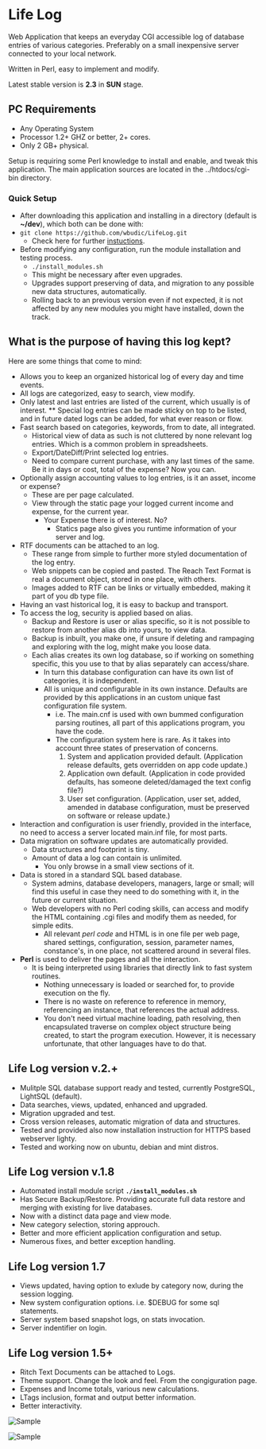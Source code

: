 # Life Log

Web Application that keeps an everyday CGI accessible log of database entries of various categories.
Preferably on a small inexpensive server connected to your local network.

Written in Perl, easy to implement and modify.

Latest stable version is **2.3** in **SUN** stage.


## PC Requirements

* Any Operating System
* Processor 1.2+ GHZ or better, 2+ cores.
* Only 2 GB+ physical. 
 
Setup is requiring some Perl knowledge to install and enable, and tweak this application. The main application sources are located in the ../htdocs/cgi-bin directory.

### Quick Setup
  * After downloading this application and installing in a directory (default is **~/dev**), which both can be done with:
  *  ```git clone https://github.com/wbudic/LifeLog.git```
     *  Check here for further [instuctions](./Installation.txt).
  * Before modifying any configuration, run the module installation and testing process.
    *  ```./install_modules.sh```
    *  This might be necessary after even upgrades. 
    *  Upgrades support preserving of data, and migration to any possible new data structures, automatically.
    *  Rolling back to an previous version even if not expected, it is not affected by any new modules you might have installed, down the track.
## What is the purpose of having this log kept?

Here are some things that come to mind:

* Allows you to keep an organized historical log of every day and time events.
* All logs are categorized, easy to search, view modify.
* Only latest and last entries are listed of the current, which usually is of interest.
    ** Special log entries can be made sticky on top to be listed, and in future dated logs can be added, for what ever reason or flow.
* Fast search based on categories, keywords, from to date, all integrated.
  * Historical view of data as such is not cluttered by none relevant log entries. Which is a common problem in spreadsheets.
  * Export/DateDiff/Print selected log entries.
  * Need to compare current purchase, with any last times of the same. Be it in days or cost, total of the expense? Now you can.
* Optionally assign accounting values to log entries, is it an asset, income or expense? 
  * These are per page calculated.
  * View through the static page your logged current income and expense, for the current year.
    * Your Expense there is of interest. No?
      * Statics page also gives you runtime information of your server and log.  
* RTF documents can be attached to an log.
  * These range from simple to further more styled documentation of the log entry.
  * Web snippets can be copied and pasted. The Reach Text Format is real a document object, stored in one place, with others.
  * Images added to RTF can be links or virtually embedded, making it part of you db type file.
* Having an vast historical log, it is easy to backup and transport.
* To access the log, security is applied based on alias.
  * Backup and Restore is user or alias specific, so it is not possible to restore from another alias db into yours, to view data.
  * Backup is inbuilt, you make one, if unsure if deleting and rampaging and exploring with the log, might make you loose data.
  * Each alias creates its own log database, so if working on something specific, this you use to that by alias separately can access/share.
    * In turn this database configuration can have its own list of categories, it is independent.
    * All is unique and configurable in its own instance. Defaults are provided by this applications in an custom unique fast configuration file system.
      * i.e. The main.cnf is used with own bummed configuration parsing routines, all part of this applications program, you have the code.
      * The configuration system here is rare. As it takes into account three states of preservation of concerns.
        1. System and application provided default. (Application release defaults, gets overridden on app code update.)
        2. Application own default. (Application in code provided defaults, has someone deleted/damaged the text config file?)
        3. User set configuration. (Application, user set, added, amended in database configuration, must be preserved on software or release update.) 
* Interaction and configuration is user friendly, provided in the interface, no need to access a server located main.inf file, for most parts.
* Data migration on software updates are automatically provided.
  * Data structures and footprint is tiny.
  * Amount of data a log can contain is unlimited.
    * You only browse in a small view sections of it.
* Data is stored in a standard SQL based database.
  * System admins, database developers, managers, large or small; will find this useful in case they need to do something with it, in the future or current situation.
  * Web developers with no Perl coding skills, can access and modify the HTML containing .cgi files and modify them as needed, for simple edits.
    * All relevant *perl code* and HTML is in one file per web page, shared settings, configuration, session, parameter names, constance's, in one place, not scattered around in several files.
* **Perl** is used to deliver the pages and all the interaction.
  * It is being interpreted using libraries that directly link to fast system routines.
    * Nothing unnecessary is loaded or searched for, to provide execution on the fly.
    * There is no waste on reference to reference in memory, referencing an instance, that references the actual address.
    * You don't need virtual machine loading, path resolving, then encapsulated traverse on complex object structure being created, to start the program execution. However, it is necessary unfortunate, that other languages have to do that.

## Life Log version v.2.+

* Mulitple SQL database support ready and tested, currently PostgreSQL, LightSQL (default).
* Data searches, views, updated, enhanced and upgraded.
* Migration upgraded and test.
* Cross version releases, automatic migration of data and structures.
* Tested and provided also now installation instruction for HTTPS based webserver lighty.
* Tested and working now on ubuntu, debian and mint distros.
  
## Life Log version v.1.8 

* Automated install module script **`./install_modules.sh `**
* Has Secure Backup/Restore. Providing accurate full data restore and merging with existing for live databases.
* Now with a distinct data page and view mode.
* New category selection, storing approuch.
* Better and more efficient application configuration and setup.
* Numerous fixes, and better exception handling.

## Life Log version 1.7

* Views updated, having option to exlude by category now, during the session logging.
* New system configuration options. i.e. $DEBUG for some sql statements.
* Server system based snapshot logs, on stats invocation.
* Server indentifier on login.

## Life Log version 1.5+

* Ritch Text Documents can be attached to Logs.
* Theme support. Change the look and feel. From the congiguration page.
* Expenses and Income totals, various new calculations.
* LTags inclusion, format and output better information.
* Better interactivity.

![Sample](VS-on-METABOX-42.png)



![Sample](VS-on-METABOX-34.png)


